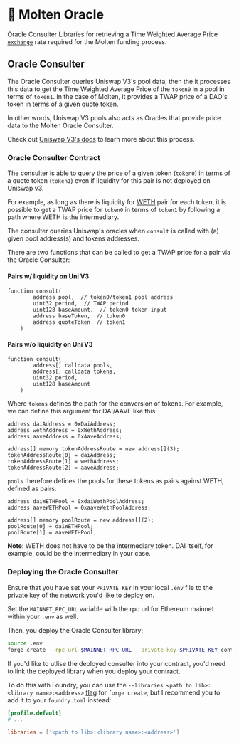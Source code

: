 # 🔎 Molten Oracle

Oracle Consulter Libraries for retrieving a Time Weighted Average Price [`exchange`](https://github.com/butterymoney/molten#exchange) rate required for the Molten funding process.

## Oracle Consulter

The Oracle Consulter queries Uniswap V3's pool data, then the it processes this data to get the Time Weighted Average Price of the `token0` in a pool in terms of `token1`. In the case of Molten, it provides a TWAP price of a DAO's token in terms of a given quote token.

In other words, Uniswap V3 pools also acts as Oracles that provide price data to the Molten Oracle Consulter.

Check out [Uniswap V3's docs](https://docs.uniswap.org/protocol/concepts/V3-overview/oracle) to learn more about this process.

### Oracle Consulter Contract

The consulter is able to query the price of a given token (`token0`) in terms of a quote token (`token1`) even if liquidity for this pair is not deployed on Uniswap v3.

For example, as long as there is liquidity for [WETH](https://etherscan.io/token/0xc02aaa39b223fe8d0a0e5c4f27ead9083c756cc2) pair for each token, it is possible to get a TWAP price for `token0` in terms of `token1` by following a path where WETH is the intermediary.

The consulter queries Uniswap's oracles when `consult` is called with (a) given pool address(s) and tokens addresses.

There are two functions that can be called to get a TWAP price for a pair via the Oracle Consulter:

#### Pairs w/ liquidity on Uni V3

```solidity
function consult(
        address pool,  // token0/token1 pool address
        uint32 period,  // TWAP period
        uint128 baseAmount,  // token0 token input
        address baseToken,  // token0
        address quoteToken  // token1
    )
```

#### Pairs w/o liquidity on Uni V3

```solidity
function consult(
        address[] calldata pools,
        address[] calldata tokens,
        uint32 period,
        uint128 baseAmount
    )
```

Where `tokens` defines the path for the conversion of tokens. For example, we can define this argument for DAI/AAVE like this:

```solidity
address daiAddress = 0xDaiAddress;
address wethAddress = 0xWethAddress;
address aaveAddress = 0xAaveAddress;

address[] memory tokenAddressRoute = new address[](3);
tokenAddressRoute[0] = daiAddress;
tokenAddressRoute[1] = wethAddress;
tokenAddressRoute[2] = aaveAddress;
```

`pools` therefore defines the pools for these tokens as pairs against WETH, defined as pairs:

```solidity
address daiWETHPool = 0xdaiWethPoolAddress;
address aaveWETHPool = 0xaaveWethPoolAddress;

address[] memory poolRoute = new address[](2);
poolRoute[0] = daiWETHPool;
poolRoute[1] = aaveWETHPool;
```

**Note**: WETH does not have to be the intermediary token. DAI itself, for example, could be the intermediary in your case.

### Deploying the Oracle Consulter

Ensure that you have set your `PRIVATE_KEY` in your local `.env` file to the private key of the network you'd like to deploy on.

Set the `MAINNET_RPC_URL` variable with the rpc url for Ethereum mainnet within your `.env` as well.

Then, you deploy the Oracle Consulter library:

```bash
source .env
forge create --rpc-url $MAINNET_RPC_URL --private-key $PRIVATE_KEY contracts/UniswapV3OracleConsulter.sol:UniswapV3OracleConsulter
```

If you'd like to utlise the deployed consulter into your contract, you'd need to link the deployed library when you deploy your contract.

To do this with Foundry, you can use the `--libraries <path to lib>:<library name>:<address>` [flag](https://book.getfoundry.sh/reference/forge/forge-script#linker-options) for `forge create`, but I recommend you to add it to your `foundry.toml` instead:

```toml
[profile.default]
# ...

libraries = ['<path to lib>:<library name>:<address>']
```
